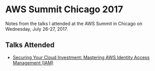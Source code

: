 # AWS Summit Chicago 2017

Notes from the talks I attended at the AWS Summit in Chicago on Wednesday, July 26-27, 2017.

## Talks Attended

* [Securing Your Cloud Investment: Mastering AWS Identity Access Management (IAM)](https://awschicago17.smarteventscloud.com/connect/sessionDetail.ww?SESSION_ID=128461)

